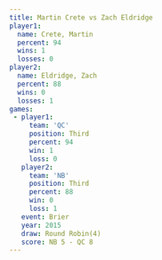 ```yaml
---
title: Martin Crete vs Zach Eldridge
player1:              
  name: Crete, Martin 
  percent: 94         
  wins: 1             
  losses: 0           
player2:              
  name: Eldridge, Zach
  percent: 88         
  wins: 0             
  losses: 1           
games:
 - player1:         
     team: 'QC'     
     position: Third
     percent: 94    
     win: 1         
     loss: 0        
   player2:         
     team: 'NB'     
     position: Third
     percent: 88    
     win: 0         
     loss: 1        
   event: Brier        
   year: 2015          
   draw: Round Robin(4)
   score: NB 5 - QC 8  
---
```

